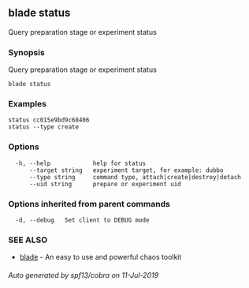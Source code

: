 ## blade status

Query preparation stage or experiment status

### Synopsis

Query preparation stage or experiment status

```
blade status
```

### Examples

```
status cc015e9bd9c68406
status --type create
```

### Options

```
  -h, --help            help for status
      --target string   experiment target, for example: dubbo
      --type string     command type, attach|create|destroy|detach
      --uid string      prepare or experiment uid
```

### Options inherited from parent commands

```
  -d, --debug   Set client to DEBUG mode
```

### SEE ALSO

* [blade](blade.md)	 - An easy to use and powerful chaos toolkit

###### Auto generated by spf13/cobra on 11-Jul-2019
